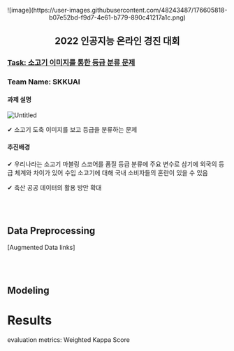 <p align="center">
![image](https://user-images.githubusercontent.com/48243487/176605818-b07e52bd-f9d7-4e61-b779-890c41217a1c.png)
</p>

<h2 align="center"> <strong>2022 인공지능 온라인 경진 대회</strong> </h2>

### [Task: 소고기 이미지를 통한 등급 분류 문제](https://aichallenge.or.kr/competition/detail/1/task/2/taskInfo)
### Team Name: SKKUAI

#### **과제 설명**

![Untitled](https://user-images.githubusercontent.com/48243487/176602246-030edf7b-369d-4be0-8b41-f56583c6ff64.png)

✔ 소고기 도축 이미지를 보고 등급을 분류하는 문제

#### **추진배경**

✔ 우리나라는 소고기 마블링 스코어를 품질 등급 분류에 주요 변수로 삼기에 외국의 등급 체계와 차이가 있어 수입 소고기에 대해 국내 소비자들의 혼란이 있을 수 있음

✔ 축산 공공 데이터의 활용 방안 확대

<br>
<br>

## Data Preprocessing

[Augmented Data links]

<br>
<br>

## Modeling


# Results
evaluation metrics: Weighted Kappa Score
